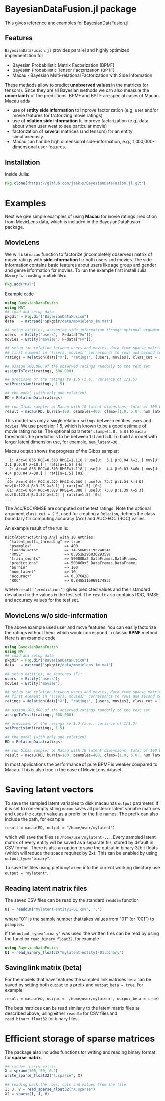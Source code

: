# BayesianDataFusion.jl package

This gives reference and examples for [BayesianDataFusion.jl](https://github.com/jaak-s/BayesianDataFusion.jl).

## Features
`BayesianDataFusion.jl` provides parallel and highly optimized implementation for

*  Bayesian Probabilistic Matrix Factorization (BPMF)
*  Bayesian Probabilistic Tensor Factorization (BPTF)
*  Macau - Bayesian Multi-relational Factorization with Side Information

These methods allow to predict **unobserved values** in the matrices (or tensors). Since they are all Bayesian methods we can also measure the **uncertainty** of the predictions. BPMF and BPTF are special cases of Macau. Macau adds

*  use of **entity side information** to improve factorization (e.g, user and/or movie features for factorizing movie ratings)
*  use of **relation side information** to improve factorization  (e.g., data about when user went to see particular movie)
*  factorization of **several** matrices (and tensors) for an entity simultaneously.
*  Macau can handle high dimensional side-information, e.g., 1,000,000-dimensional user features.

## Installation
Inside Julia:
```julia
Pkg.clone("https://github.com/jaak-s/BayesianDataFusion.jl.git")
```

# Examples
Next we give simple examples of using **Macau** for movie ratings prediction from MovieLens data, which is included in the BayesianDataFusion package.

## MovieLens
We will use `macau` function to factorize (incompletely observed) matrix of movie ratings with **side information** for both users and movies. The side information contains basic features about users like age group and gender and genre information for movies. To run the example first install Julia library for reading matlab files
```julia
Pkg.add("MAT")
```
Example code
```julia
using BayesianDataFusion
using MAT
## load and setup data
pkgdir = Pkg.dir("BayesianDataFusion")
data   = matread("$pkgdir/data/movielens_1m.mat")

## setup entities, assigning side information through optional argument F
users  = Entity("users",  F=data["Fu"]);
movies = Entity("movies", F=data["Fv"]);

## setup the relation between users and movies, data from sparse matrix data["X"]
## first element in '[users, movies]' corresponds to rows and second to columns of data["X"]
ratings = Relation(data["X"], "ratings", [users, movies], class_cut = 2.5);

## assign 500,000 of the observed ratings randomly to the test set
assignToTest!(ratings, 500_000)

## precision of the ratings to 1.5 (i.e., variance of 1/1.5)
setPrecision!(ratings, 1.5)

## the model (with only one relation)
RD = RelationData(ratings)

## run Gibbs sampler of Macau with 10 latent dimensions, total of 100 burnin and 400 posterior samples
result = macau(RD, burnin=100, psamples=400, clamp=[1.0, 5.0], num_latent=10)
```
This model has only a single relation `ratings` between entities `users` and `movies`.
We use precision 1.5, which is known to be a good estimate of movie rating noise.
The optional parameter `clamp=[1.0, 5.0]` to `macau` thresholds the predictions to be between 1.0 and 5.0.
To build a model with larger latent dimension use, for example, `num_latent=30`.

Macau output shows the progress of the Gibbs sampler:
```
  1: Acc=0.836 ROC=0.500 RMSE=1.118 | use[U:  3.1 β:0.04 λ=21.] mov[U:  3.1 β:0.07 λ=10.] | rati[α=1.5] [4s]
  2: Acc=0.836 ROC=0.500 RMSE=1.118 | use[U:  4.4 β:0.03 λ=60.] mov[U:  4.4 β:0.04 λ=38.] | rati[α=1.5] [0s]
...
 80: Acc=0.864 ROC=0.829 RMSE=0.889 | use[U: 72.7 β:1.34 λ=4.5] mov[U:122.6 β:3.25 λ=3.1] | rati[α=1.5] [0s]
 81: Acc=0.864 ROC=0.829 RMSE=0.888 | use[U: 73.0 β:1.39 λ=5.3] mov[U:123.0 β:3.32 λ=3.2] | rati[α=1.5] [0s]
...
```
The Acc/ROC/RMSE are computed on the test ratings. Note the optional argument `class_cut = 2.5`, used for creating a `Relation`, defines the class boundary for computing accuracy (Acc) and AUC-ROC (ROC) values. 

An example result of the run is:
```
Dict{AbstractString,Any} with 10 entries:
  "latent_multi_threading" => true
  "psamples"               => 400
  "lambda_beta"            => 14.506891192240246
  "RMSE"                   => 0.8526296036293598
  "train_counts"           => 500000x2 DataFrames.DataFrame…
  "predictions"            => 500000x5 DataFrames.DataFrame…
  "burnin"                 => 100
  "num_latent"             => 10
  "accuracy"               => 0.870428
  "ROC"                    => 0.8485116969174835
```
where `result["predictions"]` gives predicted values and their standard deviation for the values in the test set. The `result` also contains ROC, RMSE and accuracy values for the test set.

## MovieLens w/o side-information
The above example used user and move features. You can easily factorize the ratings without them, which would correspond to classic **BPMF** method. Here is an example code
```julia
using BayesianDataFusion
using MAT
## load and setup data
pkgdir = Pkg.dir("BayesianDataFusion")
data   = matread("$pkgdir/data/movielens_1m.mat")

## setup entities, no features (F):
users  = Entity("users");
movies = Entity("movies");

## setup the relation between users and movies, data from sparse matrix data["X"]
## first element in '[users, movies]' corresponds to rows and second to columns of data["X"]
ratings = Relation(data["X"], "ratings", [users, movies], class_cut = 2.5);

## assign 500,000 of the observed ratings randomly to the test set
assignToTest!(ratings, 500_000)

## precision of the ratings to 1.5 (i.e., variance of 1/1.5)
setPrecision!(ratings, 1.5)

## the model (with only one relation)
RD = RelationData(ratings)

## run Gibbs sampler of Macau with 10 latent dimensions, total of 100 burnin and 400 posterior samples
result = macau(RD, burnin=100, psamples=400, clamp=[1.0, 5.0], num_latent=10)
```
In most applications the performance of pure BPMF is weaker compared to Macau. This is also true in the case of MovieLens dataset.


# Saving latent vectors
To save the sampled latent variables to disk macau has `output` parameter. If it is set to non-empty string `macau` saves all posterior latent variable matrices and uses the `output` value as a prefix for the file names. The prefix can also include the path, for example
```
result = macau(RD, output = "/home/user/mylatent")
```
which will save the files as `/home/user/mylatent-...`.
Every sampled latent matrix of every entity will be saved as a separate file, stored by default in CSV format. There is also an option to save the output in binary 32bit floats (which will reduce the space required by 2x). This can be enabled by using `output_type="binary"`.

To save the files using prefix `mylatent` into the current working directory use `output = "mylatent"`.

## Reading latent matrix files
The saved CSV files can be read by the standard `readdlm` function
```julia
U1 = readdlm("mylatent-entity1-01.csv", ',')
```
where "01" is the sample number that takes values from "01" (or "001") to `psamples`.

If the `output_type="binary"` was used, the written files can be read by using the function `read_binary_float32`, for example
```julia
using BayesianDataFusion
U1 = read_binary_float32("mylatent-entity1-01.binary")
```

## Saving link matrix (beta)
For the models that have features the sampled link matrices `beta` can be saved by setting both `output` to a prefix and `output_beta = true`. For example:
```
result = macau(RD, output = "/home/user/mylatent", output_beta = true)
```
The beta matrices can be read similarly to the latent matrix files as described above, using either `readdlm` for CSV files and `read_binary_float32` for binary files.

# Efficient storage of sparse matrices
The package also includes functions for writing and reading binary format for **sparse matrix**.
```julia
## random sparse matrix
X = sprand(100, 50, 0.1)
write_sparse_float32("X.sparse", X)

## reading back the rows, cols and values from the file
I, J, V = read_sparse_float32("X.sparse")
X2 = sparse(I, J, V)
```
